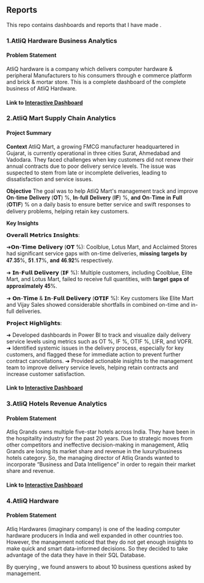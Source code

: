 ## Reports

This repo contains dashboards and reports that I have made .

### 1.AtliQ Hardware Business Analytics
#### Problem Statement
AtliQ hardware is a company which delivers computer hardware & peripheral Manufacturers to his consumers through e commerce platform and brick & mortar store.
This is a complete dashboard of the complete business of AtliQ Hardware.

#### Link to [Interactive Dashboard](https://app.powerbi.com/view?r=eyJrIjoiOWY5Y2M0NmItNDBjZi00OGVhLWEyZjAtMTg5ZWZlNWU5YWQ0IiwidCI6ImM2ZTU0OWIzLTVmNDUtNDAzMi1hYWU5LWQ0MjQ0ZGM1YjJjNCJ9)

### 2.AtliQ Mart Supply Chain Analytics

#### Project Summary

**Context**
AtliQ Mart, a growing FMCG manufacturer headquartered in Gujarat, is currently operational in three cities Surat, Ahmedabad and Vadodara.
They faced challenges when key customers did not renew their annual contracts due to poor delivery service levels. The issue was suspected to stem from late or incomplete deliveries, leading to dissatisfaction and service issues.

**Objective**
The goal was to help AtliQ Mart's management track and improve 𝐎𝐧-𝐭𝐢𝐦𝐞 𝐃𝐞𝐥𝐢𝐯𝐞𝐫𝐲 (𝐎𝐓) %, 𝐈𝐧-𝐟𝐮𝐥𝐥 𝐃𝐞𝐥𝐢𝐯𝐞𝐫𝐲 (𝐈𝐅) %, 𝐚𝐧𝐝 𝐎𝐧-𝐓𝐢𝐦𝐞 𝐢𝐧 𝐅𝐮𝐥𝐥 (𝐎𝐓𝐈𝐅) % on a daily basis to ensure better service and swift responses to delivery problems, helping retain key customers.

**Key Insights**

𝗢𝘃𝗲𝗿𝗮𝗹𝗹 𝗠𝗲𝘁𝗿𝗶𝗰𝘀 𝗜𝗻𝘀𝗶𝗴𝗵𝘁𝘀:

 ➜𝗢𝗻-𝗧𝗶𝗺𝗲 𝗗𝗲𝗹𝗶𝘃𝗲𝗿𝘆 (𝗢𝗧 %):
 Coolblue, Lotus Mart, and Acclaimed Stores had significant service gaps with on-time deliveries, 
 𝐦𝐢𝐬𝐬𝐢𝐧𝐠 𝐭𝐚𝐫𝐠𝐞𝐭𝐬 𝐛𝐲 𝟒𝟕.𝟑𝟓%, 𝟓𝟏.𝟏𝟕%, 𝐚𝐧𝐝 𝟒𝟔.𝟗𝟐% respectively.

➜ 𝗜𝗻-𝗙𝘂𝗹𝗹 𝗗𝗲𝗹𝗶𝘃𝗲𝗿𝘆 (𝗜𝗙 %):
 Multiple customers, including Coolblue, Elite Mart, and Lotus Mart, failed to receive full quantities, with 
 𝐭𝐚𝐫𝐠𝐞𝐭 𝐠𝐚𝐩𝐬 𝐨𝐟 𝐚𝐩𝐩𝐫𝐨𝐱𝐢𝐦𝐚𝐭𝐞𝐥𝐲 𝟒𝟓%.

➜ 𝗢𝗻-𝗧𝗶𝗺𝗲 & 𝗜𝗻-𝗙𝘂𝗹𝗹 𝗗𝗲𝗹𝗶𝘃𝗲𝗿𝘆 (𝗢𝗧𝗜𝗙 %):
 Key customers like Elite Mart and Vijay Sales showed considerable shortfalls in combined on-time and 
 in-full deliveries.
 

𝗣𝗿𝗼𝗷𝗲𝗰𝘁 𝗛𝗶𝗴𝗵𝗹𝗶𝗴𝗵𝘁𝘀:

➜ Developed dashboards in Power BI to track and visualize daily delivery service levels using metrics 
 such as OT %, IF %, OTIF %, LIFR, and VOFR.
➜ Identified systemic issues in the delivery process, especially for key customers, and flagged these for 
 immediate action to prevent further contract cancellations.
➜ Provided actionable insights to the management team to improve delivery service levels, helping 
 retain contracts and increase customer satisfaction.

#### Link to [Interactive Dashboard](https://app.powerbi.com/view?r=eyJrIjoiZjVhZTRmZDQtYWRmYy00NzJhLWJiNGYtMDk0MTQxNDEzOTgxIiwidCI6ImM2ZTU0OWIzLTVmNDUtNDAzMi1hYWU5LWQ0MjQ0ZGM1YjJjNCJ9)

### 3.AtliQ Hotels Revenue Analytics

#### Problem Statement
Atliq Grands owns multiple five-star hotels across India. They have been in the hospitality industry for the past 20 years. Due to strategic moves from other competitors and ineffective decision-making in management, Atliq Grands are losing its market share and revenue in the luxury/business hotels category. So, the managing director of Atliq Grands wanted to incorporate “Business and Data Intelligence” in order to regain their market share and revenue. 

#### Link to [Interactive Dashboard](https://app.powerbi.com/view?r=eyJrIjoiOTQyNmEwYWMtODMwYi00Y2EzLWExZDUtNjg0MTdjNjczOTk5IiwidCI6ImM2ZTU0OWIzLTVmNDUtNDAzMi1hYWU5LWQ0MjQ0ZGM1YjJjNCJ9)

### 4.AtliQ Hardware 
#### Problem Statement
Atliq Hardwares (imaginary company) is one of the leading computer hardware producers in India and well expanded in other countries too.
However, the management noticed that they do not get enough insights to make quick and smart data-informed decisions. 
So they decided to take advantage of the data they have in their SQL Database.

By querying , we found answers to about 10 business questions asked by management.
